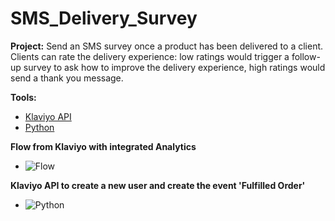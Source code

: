 # SMS_Delivery_Survey


**Project:**
Send an SMS survey once a product has been delivered to a client. Clients can rate the delivery experience: low ratings would trigger a follow-up survey to ask how to improve the delivery experience, high ratings would send a thank you message.

**Tools:**
- [Klaviyo API](https://developers.klaviyo.com/en/reference/api-overview)
- [Python](https://www.python.org/)


**Flow from Klaviyo with integrated Analytics**
- ![Flow](https://user-images.githubusercontent.com/48727972/189538053-99ad77a8-bb80-481f-88fe-8b2d1d62f91b.png)

**Klaviyo API to create a new user and create the event 'Fulfilled Order'**
- ![Python](https://user-images.githubusercontent.com/48727972/189538238-e5dc5e4b-c9d9-418f-9598-9eadeaf76cc8.png)

